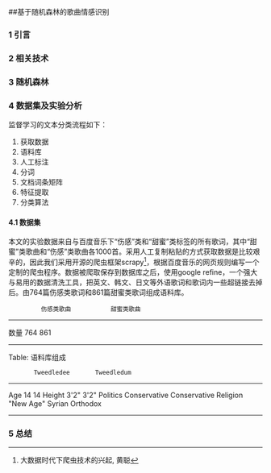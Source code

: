 <link href="http://kevinburke.bitbucket.org/markdowncss/markdown.css" rel="stylesheet"></link>

##基于随机森林的歌曲情感识别
### 1 引言
### 2 相关技术
### 3 随机森林

### 4 数据集及实验分析

监督学习的文本分类流程如下：

1. 获取数据
2. 语料库
3. 人工标注
4. 分词
5. 文档词条矩阵
6. 特征提取
7. 分类算法

#### 4.1 数据集 
本文的实验数据来自与百度音乐下“伤感”类和“甜蜜”类标签的所有歌词，其中“甜蜜”类歌曲和“伤感”类歌曲各1000首。采用人工复制粘贴的方式获取数据是比较艰辛的，因此我们采用开源的爬虫框架scrapy[^1]，根据百度音乐的网页规则编写一个定制的爬虫程序。数据被爬取保存到数据库之后，使用google refine，一个强大与易用的数据清洗工具，把英文、韩文、日文等外语歌词和歌词内一些超链接去掉后。由764篇伤感类歌词和861篇甜蜜类歌词组成语料库。

             伤感类歌曲           甜蜜类歌曲
--------    ------------     ---------------
数量           764                861
--------    ------------     ---------------
Table: 语料库组成









           Tweedledee       Tweedledum
--------   --------------   ----------------
Age        14               14
Height     3'2"             3'2"
Politics   Conservative     Conservative
Religion   "New Age"        Syrian Orthodox
---------  --------------   ----------------
### 5 总结

[^1]: 大数据时代下爬虫技术的兴起, 黄聪 
